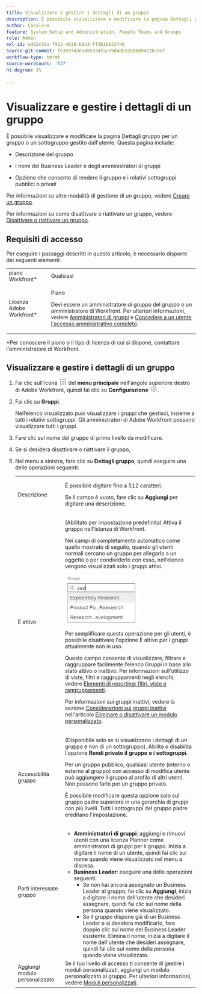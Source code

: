```yaml
---
title: Visualizzare e gestire i dettagli di un gruppo
description: È possibile visualizzare e modificare la pagina Dettagli gruppo per un gruppo o un sottogruppo gestito dall'utente.
author: Caroline
feature: System Setup and Administration, People Teams and Groups
role: Admin
exl-id: edd2c58a-f912-4638-b6a3-ff3b1b622f48
source-git-commit: fe399743ee495334face9d4d632686d9472bc8ef
workflow-type: tm+mt
source-wordcount: '637'
ht-degree: 1%

---
```


# Visualizzare e gestire i dettagli di un gruppo

È possibile visualizzare e modificare la pagina Dettagli gruppo per un gruppo o un sottogruppo gestito dall&#39;utente. Questa pagina include:

* Descrizione del gruppo
* I nomi del Business Leader e degli amministratori di gruppi
* Opzione che consente di rendere il gruppo e i relativi sottogruppi pubblici o privati

  <!--
  <li>An option that allows you to deactivate or reactivate a group and its subgroups.
  DRAFTED IN FLARE:
  Make this change when Callisto adds the
  <b>Is active</b>
   option to the Details pag
  </li>
  -->

Per informazioni su altre modalità di gestione di un gruppo, vedere [Creare un gruppo](../../../administration-and-setup/manage-groups/create-and-manage-groups/create-a-group.md).

Per informazioni su come disattivare o riattivare un gruppo, vedere [Disattivare o riattivare un gruppo](../../../administration-and-setup/manage-groups/create-and-manage-groups/deactivate-or-reactivate-a-group.md).

<!--
DRAFTED IN FLARE:
Delete this paragraph when Callisto adds the
<b>Is active</b>
 option to the Details pag
-->

## Requisiti di accesso

Per eseguire i passaggi descritti in questo articolo, è necessario disporre dei seguenti elementi:

<table style="table-layout:auto"> 
 <col> 
 <col> 
 <tbody> 
  <tr> 
   <td role="rowheader">piano Workfront*</td> 
   <td>Qualsiasi</td> 
  </tr> 
  <tr> 
   <td role="rowheader">Licenza Adobe Workfront*</td> 
   <td> <p>Piano </p> <p>Devi essere un amministratore di gruppo del gruppo o un amministratore di Workfront. Per ulteriori informazioni, vedere <a href="../../../administration-and-setup/manage-groups/group-roles/group-administrators.md" class="MCXref xref">Amministratori di gruppi</a> e <a href="../../../administration-and-setup/add-users/configure-and-grant-access/grant-a-user-full-administrative-access.md" class="MCXref xref">Concedere a un utente l'accesso amministrativo completo</a>.</p> </td> 
  </tr> 
 </tbody> 
</table>

&#42;Per conoscere il piano o il tipo di licenza di cui si dispone, contattare l&#39;amministratore di Workfront.

## Visualizzare e gestire i dettagli di un gruppo

1. Fai clic sull&#39;icona ![](assets/main-menu-icon.png) del **menu principale** nell&#39;angolo superiore destro di Adobe Workfront, quindi fai clic su **Configurazione** ![](assets/gear-icon-settings.png).

1. Fai clic su **Gruppi**.

   Nell’elenco visualizzato puoi visualizzare i gruppi che gestisci, insieme a tutti i relativi sottogruppi. Gli amministratori di Adobe Workfront possono visualizzare tutti i gruppi.

1. Fare clic sul nome del gruppo di primo livello da modificare.
1. Se si desidera disattivare o riattivare il gruppo,
1. Nel menu a sinistra, fare clic su **Dettagli gruppo**, quindi eseguire una delle operazioni seguenti:

   <table style="table-layout:auto"> 
    <col> 
    <col> 
    <tbody> 
     <tr> 
      <td role="rowheader">Descrizione</td> 
      <td> <p>È possibile digitare fino a 512 caratteri.</p> <p>Se il campo è vuoto, fare clic su <strong>Aggiungi</strong> per digitare una descrizione.</p> </td> 
     </tr> 
     <tr data-mc-conditions=""> 
      <td role="rowheader">È attivo</td> 
      <td> <p>(Abilitato per impostazione predefinita) Attiva il gruppo nell’istanza di Workfront.</p> <p>Nei campi di completamento automatico come quello mostrato di seguito, quando gli utenti normali cercano un gruppo per allegarlo a un oggetto o per condividerlo con esso, nell’elenco vengono visualizzati solo i gruppi attivi.</p> <p> <img src="assets/group-type-aheads.jpg"> </p> <p>Per semplificare questa operazione per gli utenti, è possibile disattivare l'opzione È attivo per i gruppi attualmente non in uso.</p> <p>Questo campo consente di visualizzare, filtrare e raggruppare facilmente l’elenco Gruppi in base allo stato attivo o inattivo. Per informazioni sull'utilizzo di viste, filtri e raggruppamenti negli elenchi, vedere <a href="../../../reports-and-dashboards/reports/reporting-elements/reporting-elements-filters-views-groupings.md" class="MCXref xref">Elementi di reporting: filtri, viste e raggruppamenti</a>.</p> <p>Per informazioni sui gruppi inattivi, vedere la sezione <a href="../../../administration-and-setup/manage-groups/create-and-manage-groups/deactivate-or-reactivate-a-group.md#inactive" class="MCXref xref">Considerazioni sui gruppi inattivi</a> nell'articolo <a href="../../../administration-and-setup/customize-workfront/create-manage-custom-forms/delete-or-deactivate-a-custom-form.md" class="MCXref xref">Eliminare o disattivare un modulo personalizzato</a>.</p> </td> 
     </tr> 
     <tr> 
      <td role="rowheader">Accessibilità gruppo</td> 
      <td> <p>(Disponibile solo se si visualizzano i dettagli di un gruppo e non di un sottogruppo). Abilita o disabilita l'opzione <strong>Rendi privato il gruppo e i sottogruppi</strong>.</p> <p>Per un gruppo pubblico, qualsiasi utente (interno o esterno al gruppo) con accesso di modifica utente può aggiungere il gruppo al profilo di altri utenti. Non possono farlo per un gruppo privato.</p> <p>È possibile modificare questa opzione solo sul gruppo padre superiore in una gerarchia di gruppi con più livelli. Tutti i sottogruppi del gruppo padre ereditano l'impostazione.</p> </td> 
     </tr> 
     <tr> 
      <td role="rowheader">Parti interessate gruppo</td> 
      <td> 
       <ul> 
        <li><strong>Amministratori di gruppi</strong>: aggiungi o rimuovi utenti con una licenza Planner come amministratori di gruppi per il gruppo. Inizia a digitare il nome di un utente, quindi fai clic sul nome quando viene visualizzato nel menu a discesa.</li> 
        <li><strong>Business Leader</strong>: eseguire una delle operazioni seguenti:
         <ul>
          <li>Se non hai ancora assegnato un Business Leader al gruppo, fai clic su <strong>Aggiungi</strong>, inizia a digitare il nome dell'utente che desideri assegnare, quindi fai clic sul nome della persona quando viene visualizzato.</li>
          <li>Se il gruppo dispone già di un Business Leader e si desidera modificarlo, fare doppio clic sul nome del Business Leader esistente. Elimina il nome, inizia a digitare il nome dell'utente che desideri assegnare, quindi fai clic sul nome della persona quando viene visualizzato.</li>
         </ul></li> 
       </ul> </td> 
     </tr> 
     <tr> 
      <td role="rowheader">Aggiungi modulo personalizzato</td> 
      <td>Se il tuo livello di accesso ti consente di gestire i moduli personalizzati, aggiungi un modulo personalizzato al gruppo. Per ulteriori informazioni, vedere <a href="../../../administration-and-setup/customize-workfront/create-manage-custom-forms/create-and-manage-custom-forms.md" class="MCXref xref">Moduli personalizzati</a>.</td> 
     </tr> 
    </tbody> 
   </table>
